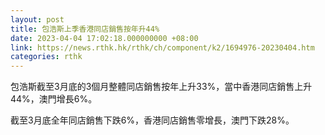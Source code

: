 ```yaml
---
layout: post
title: 包浩斯上季香港同店銷售按年升44%
date: 2023-04-04 17:02:18.000000000 +08:00
link: https://news.rthk.hk/rthk/ch/component/k2/1694976-20230404.htm
categories: rthk
---
```


包浩斯截至3月底的3個月整體同店銷售按年上升33%，當中香港同店銷售上升44%，澳門增長6%。

截至3月底全年同店銷售下跌6%，香港同店銷售零增長，澳門下跌28%。
